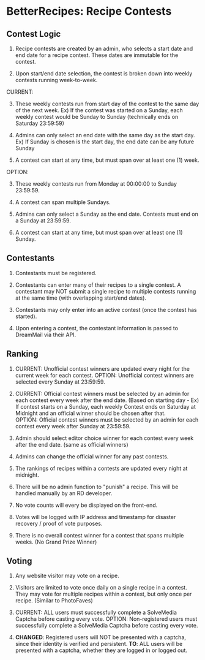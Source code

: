 BetterRecipes: Recipe Contests
==============================

Contest Logic
-------------
1. Recipe contests are created by an admin, who selects a start date and end date for a recipe contest.  These dates are immutable for the contest.

2. Upon start/end date selection, the contest is broken down into weekly contests running week-to-week.

CURRENT:

3. These weekly contests run from start day of the contest to the same day of the next week. Ex) If the contest was started on a Sunday, 
each weekly contest would be Sunday to Sunday (technically ends on Saturday 23:59:59)

4. Admins can only select an end date with the same day as the start day.  Ex) If Sunday is chosen is the start day, the end date
can be any future Sunday

5. A contest can start at any time, but must span over at least one (1) week.

OPTION: 

3. These weekly contests run from Monday at 00:00:00 to Sunday 23:59:59.

4. A contest can span multiple Sundays.

5. Admins can only select a Sunday as the end date.  Contests must end on a Sunday at 23:59:59.

6. A contest can start at any time, but must span over at least one (1) Sunday.


Contestants
-----------

1. Contestants must be registered.

2. Contestants can enter many of their recipes to a single contest.  A contestant may NOT submit a single recipe to multiple contests running at the same time (with overlapping start/end dates).

3. Contestants may only enter into an active contest (once the contest has started).

4. Upon entering a contest, the contestant information is passed to DreamMail via their API.


Ranking
-------

1. CURRENT: Unofficial contest winners are updated every night for the current week for each contest. 
   OPTION:  Unofficial contest winners are selected every Sunday at 23:59:59.

2. CURRENT: Official contest winners must be selected by an admin for each contest every week after the end date. 
   (Based on starting day - Ex) If contest starts on a Sunday, each weekly Contest ends on Saturday at Midnight and an official winner should be chosen after that.                                                                                                                                          
   OPTION:  Official contest winners must be selected by an admin for each contest every week after Sunday at 23:59:59.

3. Admin should select editor choice winner for each contest every week after the end date. (same as official winners)

4. Admins can change the official winner for any past contests.

5. The rankings of recipes within a contests are updated every night at midnight.

6. There will be no admin function to "punish" a recipe.  This will be handled manually by an RD developer.

7. No vote counts will every be displayed on the front-end.

8. Votes will be logged with IP address and timestamp for disaster recovery / proof of vote purposes.

9. There is no overall contest winner for a contest that spans multiple weeks. (No Grand Prize Winner)


Voting
------

1. Any website visitor may vote on a recipe.

2. Visitors are limited to vote once daily on a single recipe in a contest.  They may vote for multiple recipes within a contest, but only once per recipe.  (Similar to PhotoFaves)

3. CURRENT:  ALL users must successfully complete a SolveMedia Captcha before casting every vote.
   OPTION:   Non-registered users must successfully complete a SolveMedia Captcha before casting every vote.

4. **CHANGED**: Registered users will NOT be presented with a captcha, since their identity is verified and persistent.
    **TO**: ALL users will be presented with a captcha, whether they are logged in or logged out.